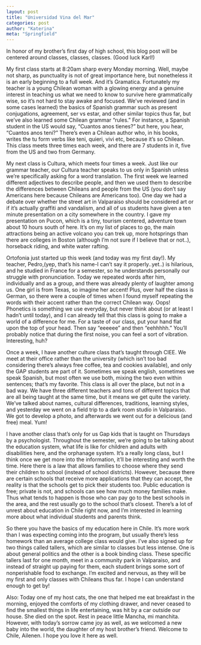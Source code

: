 ```yaml
---
layout: post
title: "Universidad Vina del Mar"
categories: post
author: "Katerina"
meta: "Springfield"
---
```


In honor of my brother’s first day of high school, this blog post will be centered around classes, classes, classes. (Good luck Karl!) 

 My first class starts at 8:20am sharp every Monday morning. Well, maybe not sharp, as punctuality is not of great importance here, but nonetheless it is an early beginning to a full week. And it’s Gramatica. Fortunately my teacher is a young Chilean woman with a glowing energy and a genuine interest in teaching us what we need to know to survive here grammatically wise, so it’s not hard to stay awake and focused. We’ve reviewed (and in some cases learned) the basics of Spanish grammar such as present conjugations, agreement, ser vs estar, and other similar topics thus far, but we’ve also learned some Chilean grammar “rules.” For instance, a Spanish student in the US would say, “Cuantos anos tienes?” but here, you hear, “Cuantos anos teni?” There’s even a Chilean author who, in his books, writes the tu form verbs like teni, quieri, vivi etc, because it’s so Chilean. This class meets three times each week, and there are 7 students in it, five from the US and two from Germany. 

 My next class is Cultura, which meets four times a week. Just like our grammar teacher, our Cultura teacher speaks to us only in Spanish unless we’re specifically asking for a word translation. The first week we learned different adjectives to describe people, and then we used them to describe the differences between Chileans and people from the US (you don’t say Americans here because Chileans are Americans too). One day we had a debate over whether the street art in Valparaiso should be considered art or if it’s actually graffiti and vandalism, and all of us students have given a ten minute presentation on a city somewhere in the country. I gave my presentation on Pucon, which is a tiny, tourism centered, adventure town about 10 hours south of here. It’s on my list of places to go, the main attractions being an active volcano you can trek up, more hotsprings than there are colleges in Boston (although I’m not sure if I believe that or not..), horseback riding, and white water rafting. 

 Ortofonia just started up this week (and today was my first day!). My teacher, Pedro,(yep, that’s his name-I can’t say it properly..yet..) is hilarious, and he studied in France for a semester, so he understands personally our struggle with pronunciation. Today we repeated words after him, individually and as a group, and there was already plenty of laughter among us. One girl is from Texas, so imagine her accent! Plus, over half the class is German, so there were a couple of times when I found myself repeating the words with their accent rather than the correct Chilean way. Oops! Phonetics is something we use everyday, but never think about (or at least I hadn’t until today), and I can already tell that this class is going to make a world of a difference for me. For a taste of our class, put your hand flat upon the top of your head. Then say “eeeeee” and then “eehhhhh.” You’ll probably notice that during the first noise, you can feel a sort of vibration. Interesting, huh?

 Once a week, I have another culture class that’s taught through CIEE. We meet at their office rather than the university (which isn’t too bad considering there’s always free coffee, tea and cookies available), and only the GAP students are part of it. Sometimes we speak english, sometimes we speak Spanish, but most often we use both, mixing the two even within sentences; that’s my favorite. This class is all over the place, but not in a bad way. We have three different teachers and tons of different topics that are all being taught at the same time, but it means we get quite the variety. We’ve talked about names, cultural differences, traditions, learning styles, and yesterday we went on a field trip to a dark room studio in Valparaiso. We got to develop a photo, and afterwards we went out for a delicious (and free) meal. Yum! 

 I have another class that’s only for us Gap kids that is taught on Thursdays by a psychologist. Throughout the semester, we’re going to be talking about the education system, what life is like for children and adults with disabilities here, and the orphanage system. It’s a really long class, but I think once we get more into the information, it’ll be interesting and worth the time. Here there is a law that allows families to choose where they send their children to school (instead of school districts). However, because there are certain schools that receive more applications that they can accept, the reality is that the schools get to pick their students too. Public education is free; private is not, and schools can see how much money families make. Thus what tends to happen is those who can pay go to the best schools in the area, and the rest usually go to the school that’s closest. There’s a lot of unrest about education in Chile right now, and I’m interested in learning more about what individual students and parents think. 

 So there you have the basics of my education here in Chile. It’s more work than I was expecting coming into the program, but usually there’s less homework than an average college class would give. I’ve also signed up for two things called tallers, which are similar to classes but less intense. One is about general politics and the other is a book binding class. These specific tallers last for one month, meet in a community park in Valparaiso, and instead of straight up paying for them, each student brings some sort of nonperishable food to exchange. I’m excited and nervous, as they will be my first and only classes with Chileans thus far. I hope I can understand enough to get by! 

Also: Today one of my host cats, the one that helped me eat breakfast in the morning, enjoyed the comforts of my clothing drawer, and never ceased to find the smallest things in life entertaining, was hit by a car outside our house. She died on the spot. Rest in peace little Mancha, mi manchita. However, with today’s sorrow came joy as well, as we welcomed a new baby into the world, the daughter of my host brother’s friend. Welcome to Chile, Ailenen. I hope you love it here as well.
